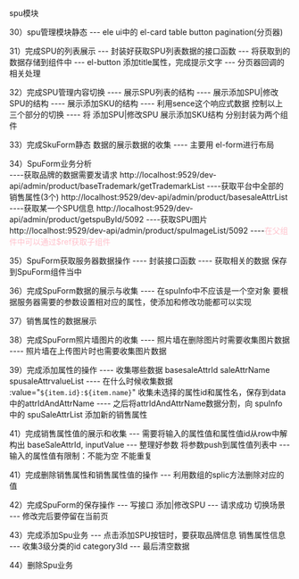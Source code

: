 spu模块  

30）spu管理模块静态
--- ele ui中的 el-card  table  button  pagination(分页器)

31）完成SPU的列表展示
--- 封装好获取SPU列表数据的接口函数
--- 将获取到的数据存储到组件中
--- el-button 添加title属性，完成提示文字
--- 分页器回调的相关处理

32）完成SPU管理内容切换
---- 展示SPU列表的结构
---- 展示添加SPU|修改SPU的结构
---- 展示添加SKU的结构
---- 利用sence这个响应式数据 控制以上三个部分的切换
---- 将 添加SPU|修改SPU 展示添加SKU结构 分别封装为两个组件

33）完成SkuForm静态         数据的展示数据的收集
---- 主要用 el-form进行布局

34）SpuForm业务分析   
----获取品牌的数据需要发请求        http://localhost:9529/dev-api/admin/product/baseTrademark/getTrademarkList
----获取平台中全部的销售属性(3个)   http://localhost:9529/dev-api/admin/product/basesaleAttrList
----获取某一个SPU信息              http://localhost:9529/dev-api/admin/product/getspuById/5092
----获取SPU图片                   http://localhost:9529/dev-api/admin/product/spuImageList/5092
----<font color="pink">在父组件中可以通过$ref获取子组件</font>

35）SpuForm获取服务器数据操作
---- 封装接口函数
---- 获取相关的数据 保存到SpuForm组件当中

36）完成SpuForm数据的展示与收集
---- 在spuInfo中不应该是一个空对象 要根据服务器需要的参数设置相对应的属性，使添加和修改功能都可以实现

37）销售属性的数据展示

38）完成SpuForm照片墙图片的收集
---- 照片墙在删除图片时需要收集图片数据
---- 照片墙在上传图片时也需要收集图片数据

39）完成添加属性的操作
---- 收集哪些数据
  basesaleAttrId
  saleAttrName
  spusaleAttrvalueList
---- 在什么时候收集数据
  :value="`${item.id}:${item.name}`"  收集未选择的属性id和属性名，保存到data中的attrIdAndAttrName
---- 之后将attrIdAndAttrName数据分割，向 spuInfo 中的 spuSaleAttrList 添加新的销售属性

41）完成销售属性值的展示和收集
--- 需要将输入的属性值和属性值id从row中解构出 baseSaleAttrId, inputValue
--- 整理好参数 将参数push到属性值列表中
--- 输入的属性值有限制：不能为空  不能重复

41）完成删除销售属性和销售属性值的操作
--- 利用数组的splic方法删除对应的值

42）完成SpuForm的保存操作
--- 写接口 添加|修改SPU
--- 请求成功 切换场景
--- 修改完后要停留在当前页

43）完成添加Spu业务
--- 点击添加SPU按钮时，要获取品牌信息 销售属性信息
--- 收集3级分类的id category3Id
--- 最后清空数据

44）删除Spu业务